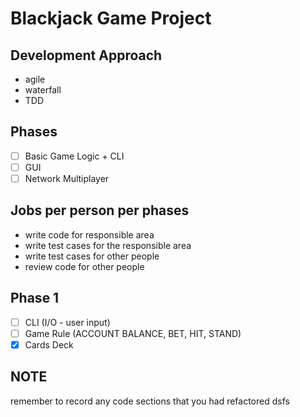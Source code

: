 # Blackjack Game Project

## Development Approach
- agile
- waterfall
- TDD

## Phases
- [ ] Basic Game Logic + CLI
- [ ] GUI
- [ ] Network Multiplayer

## Jobs per person per phases
- write code for responsible area
- write test cases for the responsible area
- write test cases for other people
- review code for other people

## Phase 1
- [ ] CLI (I/O - user input)
- [ ] Game Rule (ACCOUNT BALANCE, BET, HIT, STAND)
- [x] Cards Deck

## NOTE
remember to record any code sections that you had refactored
dsfs